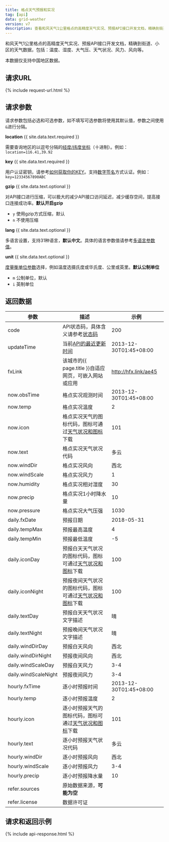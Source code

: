```yaml
---
title: 格点天气预报和实况
tag: [api]
data: grid-weather
version: v7
description: 查看和风天气1公里格点的高精度天气实况、预报API接口开发文档，精确到街道、小区的天气数据，包括：温度、湿度、大气压、天气状况、风力、风向等
---
```


和风天气1公里格点的高精度天气实况、预报API接口开发文档，精确到街道、小区的天气数据，包括：温度、湿度、大气压、天气状况、风力、风向等。

本数据仅支持中国地区数据。

## 请求URL

{% include request-url.html %}

## 请求参数

请求参数包括必选和可选参数，如不填写可选参数将使用其默认值，参数之间使用`&`进行分隔。

**location** {{ site.data.text.required }}

需要查询地区的以逗号分隔的[经度/纬度坐标](/docs/start/glossary#coordinate)（十进制）。例如： `location=116.41,39.92`

**key** {{ site.data.text.required }}

用户认证密钥，请参考[如何获取你的KEY](/docs/start/get-api-key)。支持[数字签名](/docs/faq/technical#signature-authentication)方式认证。例如：`key=12334567890ABC`

**gzip** {{ site.data.text.optional }}

对API接口进行压缩，可以极大的减少API接口访问延迟，减少缓存空间，提高接口连接成功率。**默认开启gzip**

- `y` 使用gzip方式压缩，默认
- `n` 不使用压缩

**lang** {{ site.data.text.optional }}

多语言设置，支持31种语言，**默认中文**。具体的语言参数值请参考[多语言参数值](/docs/start/language)。

**unit** {{ site.data.text.optional }}

[度量衡单位参数](/docs/start/unit)选择，例如温度选摄氏度或华氏度、公里或英里。**默认公制单位**

- `m` 公制单位，默认
- `i` 英制单位

## 返回数据

| 参数                 | 描述                                                                          | 示例                   |
| -------------------- | ----------------------------------------------------------------------------- | ---------------------- |
| code                 | API状态码，具体含义请参考[状态码](/docs/start/status-code)                    | 200                    |
| updateTime           | 当前[API的最近更新时间](/docs/start/glossary#updatetime)            | 2013-12-30T01:45+08:00 |
| fxLink               | 该城市的{{ page.title }}自适应网页，可嵌入网站或应用                          | http://hfx.link/ae45   |
| now.obsTime          | 格点实况观测时间                                                              | 2013-12-30T01:45+08:00 |
| now.temp             | 格点实况温度                                                                  | 2                      |
| now.icon             | 格点实况天气的图标代码，图标可通过[天气状况和图标](/docs/start/icons)下载     | 101                    |
| now.text             | 格点实况天气状况代码                                                          | 多云                   |
| now.windDir          | 格点实况风向                                                                  | 西北                   |
| now.windScale        | 格点实况风力                                                                  | 1                      |
| now.humidity         | 格点实况相对湿度                                                              | 30                     |
| now.precip           | 格点实况1小时降水量                                                           | 10                     |
| now.pressure         | 格点实况大气压强                                                              | 1030                   |
| daily.fxDate         | 预报日期                                                                      | 2018-05-31             |
| daily.tempMax        | 预报最高温度                                                                  | 4                      |
| daily.tempMin        | 预报最低温度                                                                  | -5                     |
| daily.iconDay        | 预报白天天气状况的图标代码，图标可通过[天气状况和图标](/docs/start/icons)下载 | 100                    |
| daily.iconNight      | 预报夜间天气状况的图标代码，图标可通过[天气状况和图标](/docs/start/icons)下载 | 100                    |
| daily.textDay        | 预报白天天气状况文字描述                                                      | 晴                     |
| daily.textNight      | 预报晚间天气状况文字描述                                                      | 晴                     |
| daily.windDirDay     | 预报白天风向                                                                  | 西北                   |
| daily.windDirNight   | 预报夜间风向                                                                  | 西北                   |
| daily.windScaleDay   | 预报白天风力                                                                  | 3-4                    |
| daily.windScaleNight | 预报夜间风力                                                                  | 3-4                    |
| hourly.fxTime        | 逐小时预报时间                                                                | 2013-12-30T01:45+08:00 |
| hourly.temp          | 逐小时预报温度                                                                | 2                      |
| hourly.icon          | 逐小时预报天气的图标代码，图标可通过[天气状况和图标](/docs/start/icons)下载   | 101                    |
| hourly.text          | 逐小时预报天气状况代码                                                        | 多云                   |
| hourly.windDir       | 逐小时预报风向                                                                | 西北                   |
| hourly.windScale     | 逐小时预报风力                                                                | 3-4                    |
| hourly.precip        | 逐小时预报降水量                                                              | 10                     |
| refer.sources        | 原始数据来源，**可能为空**                                                  |                        |
| refer.license        | 数据许可证                                                  |                        |


## 请求和返回示例

{% include api-response.html %}
